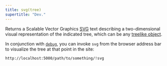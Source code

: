 ```yaml
---
title: svg(tree)
supertitle: "Dev."
---
```


Returns a Scalable Vector Graphics [SVG](https://developer.mozilla.org/en-US/docs/Web/SVG) text describing a two-dimensional visual representation of the indicated tree, which can be any [treelike object](/async-tree/treelike.html).

In conjunction with [`debug`](debug.html), you can invoke `svg` from the browser address bar to visualize the tree at that point in the site:

```
http://localhost:5000/path/to/something/!svg
```
